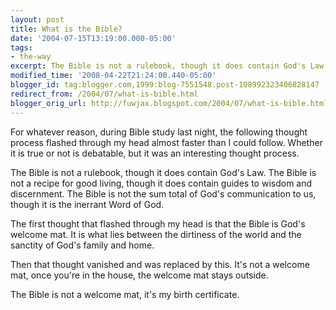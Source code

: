 ```yaml
---
layout: post
title: What is the Bible?
date: '2004-07-15T13:19:00.000-05:00'
tags:
- the-way
excerpt: The Bible is not a rulebook, though it does contain God's Law.
modified_time: '2008-04-22T21:24:00.440-05:00'
blogger_id: tag:blogger.com,1999:blog-7551548.post-108992323406828147
redirect_from: /2004/07/what-is-bible.html
blogger_orig_url: http://fuwjax.blogspot.com/2004/07/what-is-bible.html
---
```


For whatever reason, during Bible study last night, the following thought process flashed through my head almost faster than I could follow.  Whether it is true or not is debatable, but it was an interesting thought process.

The Bible is not a rulebook, though it does contain God's Law.  The Bible is not a recipe for good living, though it does contain guides to wisdom and discernment.  The Bible is not the sum total of God's communication to us, though it is the inerrant Word of God.

The first thought that flashed through my head is that the Bible is God's welcome mat.  It is what lies between the dirtiness of the world and the sanctity of God's family and home.

Then that thought vanished and was replaced by this.  It's not a welcome mat, once you're in the house, the welcome mat stays outside.

The Bible is not a welcome mat, it's my birth certificate.